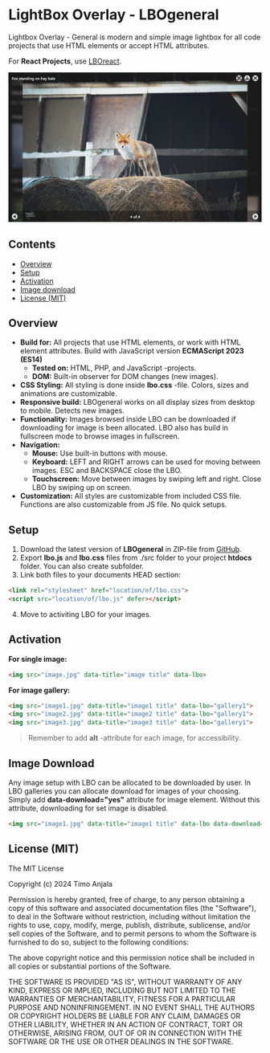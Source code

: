 # LightBox Overlay - LBOgeneral</h1>

Lightbox Overlay - General is modern and simple image lightbox for all code projects that use HTML elements or accept HTML attributes.

For **React Projects**, use [LBOreact](#https://github.com/FakeManiGH/lightbox-overlay-react).

![Lightbox preview image](lbo-preview-image.jpg "San Juan Mountains")

## Contents

- [Overview](#overview)
- [Setup](#setup)
- [Activation](#activation)
- [Image download](#image-download)
- [License (MIT)](#license)



## Overview

- **Build for:** All projects that use HTML elements, or work with HTML element attributes. Build with JavaScript version **ECMAScript 2023 (ES14)**
    - **Tested on:** HTML, PHP, and JavaScript -projects.
    - **DOM:** Built-in observer for DOM changes (new images).
- **CSS Styling:** All styling is done inside **lbo.css** -file. Colors, sizes and animations are customizable.
- **Responsive build:** LBOgeneral works on all display sizes from desktop to mobile. Detects new images.
- **Functionality:** Images browsed inside LBO can be downloaded if downloading for image is been allocated. LBO also has build in fullscreen mode to browse images in fullscreen.
- **Navigation:**
    - **Mouse:** Use built-in buttons with mouse.
    - **Keyboard:** LEFT and RIGHT arrows can be used for moving between images. ESC and BACKSPACE close the LBO.
    - **Touchscreen:** Move between images by swiping left and right. Close LBO by swiping up on screen.
- **Customization:** All styles are customizable from included CSS file. Functions are also customizable from JS file. No quick setups.

## Setup

1. Download the latest version of **LBOgeneral** in ZIP-file from [GitHub](https://github.com/FakeManiGH/lightbox-overlay-general).
2. Export **lbo.js** and **lbo.css** files from ./src folder to your project **htdocs** folder. You can also create subfolder.
3. Link both files to your documents HEAD section:
~~~HTML
<link rel="stylesheet" href="location/of/lbo.css">
<script src="location/of/lbo.js" defer></script>
~~~
4. Move to activiting LBO for your images.

## Activation

**For single image:**

~~~HTML
<img src="image.jpg" data-title="image title" data-lbo>
~~~

**For image gallery:**

~~~HTML
<img src="image1.jpg" data-title="image1 title" data-lbo="gallery1">
<img src="image2.jpg" data-title="image2 title" data-lbo="gallery1">
<img src="image3.jpg" data-title="image3 title" data-lbo="gallery1">
~~~

> Remember to add **alt** -attribute for each image, for accessibility.

## Image Download

Any image setup with LBO can be allocated to be downloaded by user. In LBO galleries you can allocate download for images of your choosing. Simply add **data-download="yes"** attribute for image element. Without this attribute, downloading for set image is disabled.

~~~HTML
<img src="image1.jpg" data-title="image1 title" data-lbo data-download="yes">
~~~

## License (MIT)

The MIT License

Copyright (c) 2024 Timo Anjala

Permission is hereby granted, free of charge, to any person obtaining a copy
of this software and associated documentation files (the "Software"), to deal
in the Software without restriction, including without limitation the rights
to use, copy, modify, merge, publish, distribute, sublicense, and/or sell
copies of the Software, and to permit persons to whom the Software is
furnished to do so, subject to the following conditions:

The above copyright notice and this permission notice shall be included in all
copies or substantial portions of the Software.

THE SOFTWARE IS PROVIDED "AS IS", WITHOUT WARRANTY OF ANY KIND, EXPRESS OR
IMPLIED, INCLUDING BUT NOT LIMITED TO THE WARRANTIES OF MERCHANTABILITY,
FITNESS FOR A PARTICULAR PURPOSE AND NONINFRINGEMENT. IN NO EVENT SHALL THE
AUTHORS OR COPYRIGHT HOLDERS BE LIABLE FOR ANY CLAIM, DAMAGES OR OTHER
LIABILITY, WHETHER IN AN ACTION OF CONTRACT, TORT OR OTHERWISE, ARISING FROM,
OUT OF OR IN CONNECTION WITH THE SOFTWARE OR THE USE OR OTHER DEALINGS IN THE
SOFTWARE.